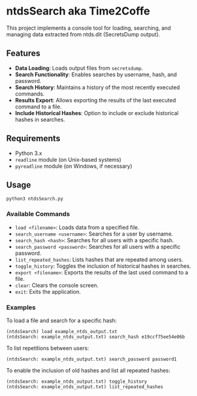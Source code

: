 
# ntdsSearch aka Time2Coffe

This project implements a console tool for loading, searching, and managing data extracted from ntds.dit (SecretsDump output).

## Features
-   **Data Loading**: Loads output files from `secretsdump`.
-   **Search Functionality**: Enables searches by username, hash, and password.
-   **Search History**: Maintains a history of the most recently executed commands.
-   **Results Export**: Allows exporting the results of the last executed command to a file.
-   **Include Historical Hashes**: Option to include or exclude historical hashes in searches.

## Requirements

-   Python 3.x
-   `readline` module (on Unix-based systems)
-   `pyreadline` module (on Windows, if necessary)

## Usage
```
python3 ntdsSearch.py
```
### Available Commands

-   `load <filename>`: Loads data from a specified file.
-   `search_username <username>`: Searches for a user by username.
-   `search_hash <hash>`: Searches for all users with a specific hash.
-   `search_password <password>`: Searches for all users with a specific password.
-   `list_repeated_hashes`: Lists hashes that are repeated among users.
-   `toggle_history`: Toggles the inclusion of historical hashes in searches.
-   `export <filename>`: Exports the results of the last used command to a file.
-   `clear`: Clears the console screen.
-   `exit`: Exits the application.

### Examples

To load a file and search for a specific hash:

```
(ntdsSearch) load example_ntds_output.txt
(ntdsSearch: example_ntds_output.txt) search_hash e19ccf75ee54e06b
```
To list repetitions between users:
```
(ntdsSearch: example_ntds_output.txt) search_password password1
```

To enable the inclusion of old hashes and list all repeated hashes:

```
(ntdsSearch: example_ntds_output.txt) toggle_history
(ntdsSearch: example_ntds_output.txt) list_repeated_hashes
```
